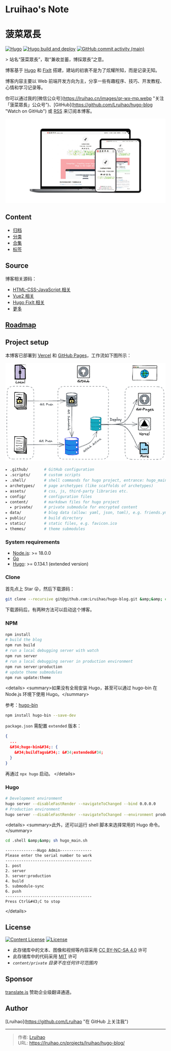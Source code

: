 # Lruihao&#39;s Note

# 菠菜眾長

[![Hugo](https://img.shields.io/badge/Hugo-%5E0.134.1-ff4088?style=flat&amp;logo=hugo)](https://gohugo.io/)
[![Hugo build and deploy](https://github.com/Lruihao/hugo-blog/actions/workflows/deploy.yml/badge.svg?branch=main)](https://github.com/Lruihao/hugo-blog/actions/workflows/deploy.yml)
[![GitHub commit activity (main)](https://img.shields.io/github/commit-activity/m/Lruihao/hugo-blog/main?style=flat)](https://github.com/Lruihao/hugo-blog/commits/main)

&gt; 站名“菠菜眾長”，取“兼收並蓄，博採眾長”之意。

博客基于 [Hugo](https://github.com/gohugoio/hugo) 和 [FixIt](https://github.com/Lruihao/FixIt) 搭建，建站的初衷不是为了炫耀所知，而是记录无知。

博客内容主要以 Web 前端开发方向为主，分享一些有趣程序、技巧、开发教程、心情和学习记录等。

你可以通过我的[微信公众号](https://lruihao.cn/images/qr-wx-mp.webp &#34;关注「菠菜眾長」公众号&#34;)、[GitHub](https://github.com/Lruihao/hugo-blog &#34;Watch on GitHub&#34;) 或 [RSS](http://lruihao.cn/index.xml) 来订阅本博客。

![blog-preview](https://raw.githubusercontent.com/Lruihao/hugo-blog/refs/heads/main/assets/images/apple-devices-preview.webp)

## Content

- [归档](https://lruihao.cn/archives/)
- [分类](https://lruihao.cn/categories/)
- [合集](https://lruihao.cn/collections/)
- [标签](https://lruihao.cn/tags/)
  
## Source

博客相关源码：

- [HTML-CSS-JavaScript 相关](https://github.com/Lruihao/html-demo)
- [Vue2 相关](https://github.com/Lruihao/vue-el-demo)
- [Hugo FixIt 相关](https://github.com/hugo-fixit)
- [更多](https://github.com/Lruihao?tab=repositories)

## [Roadmap](https://github.com/users/Lruihao/projects/1)

## Project setup

本博客已部署到 [Vercel](https://blog-lruihao.vercel.app/) 和 [GitHub Pages](https://github.com/Lruihao/lruihao.github.io)，工作流如下图所示：

![blog-flow](https://raw.githubusercontent.com/Lruihao/hugo-blog/refs/heads/main/assets/images/blog-flow.png)

```bash
▸ .github/       # GitHub configuration
▸ .scripts/      # custom scripts
▸ .shell/        # shell commands for hugo project, entrance: hugo_main.sh
▸ archetypes/    # page archetypes (like scaffolds of archetypes)
▸ assets/        # css, js, third-party libraries etc.
▸ config/        # configuration files
▸ content/       # markdown files for hugo project
  ▸ private/     # private submodule for encrypted content
▸ data/          # blog data (allow: yaml, json, toml), e.g. friends.yml
▸ public/        # build directory
▸ static/        # static files, e.g. favicon.ico
▸ themes/        # theme submodules
```

### System requirements

- [Node.js](https://nodejs.org/): &gt;= 18.0.0
- [Go](https://go.dev/dl/)
- [Hugo](https://gohugo.io/installation/): &gt;= 0.134.1 (extended version)

### Clone

首先点上 Star 😜，然后下载源码：

```bash
git clone --recursive git@github.com:Lruihao/hugo-blog.git &amp;&amp; cd hugo-blog
```

下载源码后，有两种方法可以启动这个博客。

### NPM

```bash
npm install
# build the blog
npm run build
# run a local debugging server with watch
npm run server
# run a local debugging server in production environment
npm run server:production
# update theme submodules
npm run update:theme
```

&lt;details&gt;
&lt;summary&gt;如果没有全局安装 Hugo，甚至可以通过 hugo-bin 在 Node.js 环境下使用 Hugo。&lt;/summary&gt;

参考：[hugo-bin](https://github.com/fenneclab/hugo-bin)

```bash
npm install hugo-bin --save-dev
```

`package.json` 需配置 `extended` 版本：

```json
{
  ...
  &#34;hugo-bin&#34;: {
    &#34;buildTags&#34;: &#34;extended&#34;
  }
}
```

再通过 `npx hugo` 启动。
&lt;/details&gt;

### Hugo

```bash
# Development environment
hugo server --disableFastRender --navigateToChanged --bind 0.0.0.0
# Production environment
hugo server --disableFastRender --navigateToChanged --environment production --bind 0.0.0.0
```

&lt;details&gt;
&lt;summary&gt;此外，还可以运行 shell 脚本来选择常用的 Hugo 命令。&lt;/summary&gt;

```bash
cd .shell &amp;&amp; sh hugo_main.sh
```

```text
--------------Hugo Admin--------------
Please enter the serial number to work
--------------------------------------
1. post
2. server
3. server:production
4. build
5. submodule-sync
6. push
--------------------------------------
Press Ctrl&#43;C to stop
```

&lt;/details&gt;

## License

[![Content License](https://img.shields.io/badge/license-CC_BY--NC--SA_4.0-blue?style=flat)](https://creativecommons.org/licenses/by-nc-sa/4.0/)
[![License](https://img.shields.io/github/license/Lruihao/hugo-blog?style=flat)](https://github.com/Lruihao/hugo-blog/blob/main/LICENSE)

- 此存储库中的文本、图像和视频等内容采用 [CC BY-NC-SA 4.0](https://creativecommons.org/licenses/by-nc-sa/4.0/) 许可
- 此存储库中的代码采用 [MIT](https://github.com/Lruihao/hugo-blog/blob/main/LICENSE) 许可
- _`content/private` 目录不在任何许可范围内_

## Sponsor

[translate.js](https://github.com/xnx3/translate) 赞助企业级翻译通道。

## Author

[Lruihao](https://github.com/Lruihao &#34;在 GitHub 上关注我&#34;)


---

> 作者: [Lruihao](https://github.com/Lruihao)  
> URL: https://lruihao.cn/projects/lruihao/hugo-blog/  

